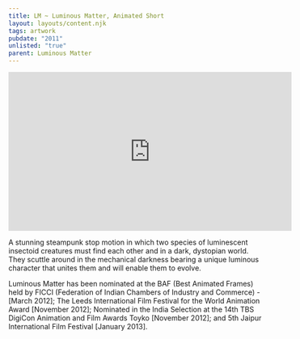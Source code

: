 ```yaml
---
title: LM ~ Luminous Matter, Animated Short
layout: layouts/content.njk
tags: artwork
pubdate: "2011"
unlisted: "true"
parent: Luminous Matter
---
```

<iframe width="560" height="315"
src="https://www.youtube.com/embed/_wintl2SxiU" frameborder="0"
allow="autoplay; encrypted-media" allowfullscreen></iframe>


A stunning steampunk stop motion in which two species of luminescent insectoid
creatures must find each other and in a dark, dystopian world. They scuttle
around in the mechanical darkness bearing a unique luminous character that
unites them and will enable them to evolve.

Luminous Matter has been nominated at the BAF (Best Animated Frames) held by FICCI (Federation of Indian Chambers of Industry and Commerce) - \[March 2012]; The Leeds International Film Festival for the World Animation Award \[November 2012]; Nominated in the India Selection at the 14th TBS DigiCon Animation and Film Awards Toyko \[November 2012]; and 5th Jaipur International Film Festival \[January 2013].
